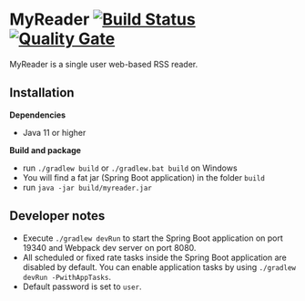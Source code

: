 MyReader [![Build Status](https://github.com/ksokol/myreader/workflows/build/badge.svg)](https://github.com/ksokol/myreader/) [![Quality Gate](https://sonarcloud.io/api/project_badges/measure?project=MyReader%3AMyReader&metric=alert_status)](https://sonarcloud.io/dashboard/index/MyReader:MyReader)
========

MyReader is a single user web-based RSS reader.

Installation
------------

**Dependencies**

- Java 11 or higher

**Build and package**

- run `./gradlew build` or `./gradlew.bat build` on Windows
- You will find a fat jar (Spring Boot application) in the folder `build`
- run `java -jar build/myreader.jar`

Developer notes
---------------

- Execute `./gradlew devRun` to start the Spring Boot application on port 19340 and Webpack dev server on port 8080.
- All scheduled or fixed rate tasks inside the Spring Boot application are disabled by default. You can enable application tasks by using `./gradlew devRun -PwithAppTasks`.
- Default password is set to `user`.
